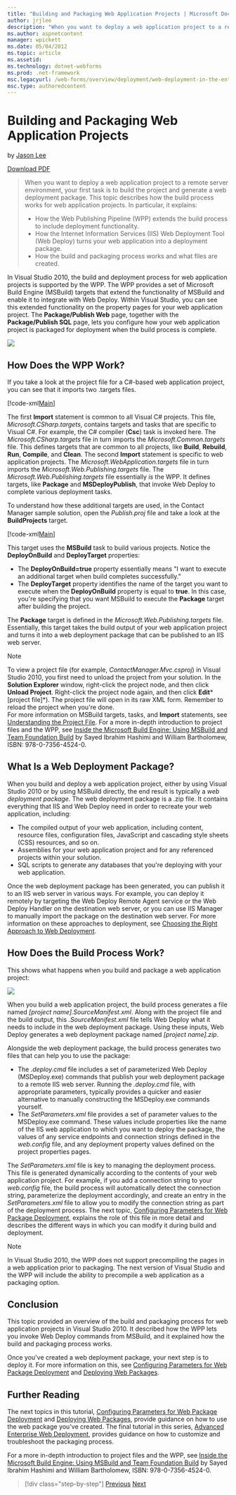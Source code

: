 ```yaml
---
title: "Building and Packaging Web Application Projects | Microsoft Docs"
author: jrjlee
description: "When you want to deploy a web application project to a remote server environment, your first task is to build the project and generate a web deployment packa..."
ms.author: aspnetcontent
manager: wpickett
ms.date: 05/04/2012
ms.topic: article
ms.assetid: 
ms.technology: dotnet-webforms
ms.prod: .net-framework
msc.legacyurl: /web-forms/overview/deployment/web-deployment-in-the-enterprise/building-and-packaging-web-application-projects
msc.type: authoredcontent
---
```

Building and Packaging Web Application Projects
====================
by [Jason Lee](https://github.com/jrjlee)

[Download PDF](https://msdnshared.blob.core.windows.net/media/MSDNBlogsFS/prod.evol.blogs.msdn.com/CommunityServer.Blogs.Components.WeblogFiles/00/00/00/63/56/8130.DeployingWebAppsInEnterpriseScenarios.pdf)

> When you want to deploy a web application project to a remote server environment, your first task is to build the project and generate a web deployment package. This topic describes how the build process works for web application projects. In particular, it explains:
> 
> - How the Web Publishing Pipeline (WPP) extends the build process to include deployment functionality.
> - How the Internet Information Services (IIS) Web Deployment Tool (Web Deploy) turns your web application into a deployment package.
> - How the build and packaging process works and what files are created.


In Visual Studio 2010, the build and deployment process for web application projects is supported by the WPP. The WPP provides a set of Microsoft Build Engine (MSBuild) targets that extend the functionality of MSBuild and enable it to integrate with Web Deploy. Within Visual Studio, you can see this extended functionality on the property pages for your web application project. The **Package/Publish Web** page, together with the **Package/Publish SQL** page, lets you configure how your web application project is packaged for deployment when the build process is complete.

![](building-and-packaging-web-application-projects/_static/image1.png)

## How Does the WPP Work?

If you take a look at the project file for a C#-based web application project, you can see that it imports two .targets files.


[!code-xml[Main](building-and-packaging-web-application-projects/samples/sample1.xml)]


The first **Import** statement is common to all Visual C# projects. This file, *Microsoft.CSharp.targets*, contains targets and tasks that are specific to Visual C#. For example, the C# compiler (**Csc**) task is invoked here. The *Microsoft.CSharp.targets* file in turn imports the *Microsoft.Common.targets* file. This defines targets that are common to all projects, like **Build**, **Rebuild**, **Run**, **Compile**, and **Clean**. The second **Import** statement is specific to web application projects. The *Microsoft.WebApplication.targets* file in turn imports the *Microsoft.Web.Publishing.targets* file. The *Microsoft.Web.Publishing.targets* file essentially *is* the WPP. It defines targets, like **Package** and **MSDeployPublish**, that invoke Web Deploy to complete various deployment tasks.

To understand how these additional targets are used, in the Contact Manager sample solution, open the *Publish.proj* file and take a look at the **BuildProjects** target.


[!code-xml[Main](building-and-packaging-web-application-projects/samples/sample2.xml)]


This target uses the **MSBuild** task to build various projects. Notice the **DeployOnBuild** and **DeployTarget** properties:

- The **DeployOnBuild=true** property essentially means "I want to execute an additional target when build completes successfully."
- The **DeployTarget** property identifies the name of the target you want to execute when the **DeployOnBuild** property is equal to **true**. In this case, you're specifying that you want MSBuild to execute the **Package** target after building the project.

The **Package** target is defined in the *Microsoft.Web.Publishing.targets* file. Essentially, this target takes the build output of your web application project and turns it into a web deployment package that can be published to an IIS web server.

> [!NOTE]
> To view a project file (for example, *ContactManager.Mvc.csproj*) in Visual Studio 2010, you first need to unload the project from your solution. In the **Solution Explorer** window, right-click the project node, and then click **Unload Project**. Right-click the project node again, and then click **Edit***[project file]*). The project file will open in its raw XML form. Remember to reload the project when you're done.  
> For more information on MSBuild targets, tasks, and **Import** statements, see [Understanding the Project File](understanding-the-project-file.md). For a more in-depth introduction to project files and the WPP, see [Inside the Microsoft Build Engine: Using MSBuild and Team Foundation Build](http://amzn.com/0735645248) by Sayed Ibrahim Hashimi and William Bartholomew, ISBN: 978-0-7356-4524-0.


## What Is a Web Deployment Package?

When you build and deploy a web application project, either by using Visual Studio 2010 or by using MSBuild directly, the end result is typically a *web deployment package*. The web deployment package is a .zip file. It contains everything that IIS and Web Deploy need in order to recreate your web application, including:

- The compiled output of your web application, including content, resource files, configuration files, JavaScript and cascading style sheets (CSS) resources, and so on.
- Assemblies for your web application project and for any referenced projects within your solution.
- SQL scripts to generate any databases that you're deploying with your web application.

Once the web deployment package has been generated, you can publish it to an IIS web server in various ways. For example, you can deploy it remotely by targeting the Web Deploy Remote Agent service or the Web Deploy Handler on the destination web server, or you can use IIS Manager to manually import the package on the destination web server. For more information on these approaches to deployment, see [Choosing the Right Approach to Web Deployment](../configuring-server-environments-for-web-deployment/choosing-the-right-approach-to-web-deployment.md).

## How Does the Build Process Work?

This shows what happens when you build and package a web application project:

![](building-and-packaging-web-application-projects/_static/image2.png)

When you build a web application project, the build process generates a file named *[project name].SourceManifest.xml*. Along with the project file and the build output, this *.SourceManifest.xml* file tells Web Deploy what it needs to include in the web deployment package. Using these inputs, Web Deploy generates a web deployment package named *[project name].zip*.

Alongside the web deployment package, the build process generates two files that can help you to use the package:

- The *.deploy.cmd* file includes a set of parameterized Web Deploy (MSDeploy.exe) commands that publish your web deployment package to a remote IIS web server. Running the *.deploy.cmd* file, with appropriate parameters, typically provides a quicker and easier alternative to manually constructing the MSDeploy.exe commands yourself.
- The *SetParameters.xml* file provides a set of parameter values to the MSDeploy.exe command. These values include properties like the name of the IIS web application to which you want to deploy the package, the values of any service endpoints and connection strings defined in the *web.config* file, and any deployment property values defined on the project properties pages.

The *SetParameters.xml* file is key to managing the deployment process. This file is generated dynamically according to the contents of your web application project. For example, if you add a connection string to your *web.config* file, the build process will automatically detect the connection string, parameterize the deployment accordingly, and create an entry in the *SetParameters.xml* file to allow you to modify the connection string as part of the deployment process. The next topic, [Configuring Parameters for Web Package Deployment](configuring-parameters-for-web-package-deployment.md), explains the role of this file in more detail and describes the different ways in which you can modify it during build and deployment.

> [!NOTE]
> In Visual Studio 2010, the WPP does not support precompiling the pages in a web application prior to packaging. The next version of Visual Studio and the WPP will include the ability to precompile a web application as a packaging option.


## Conclusion

This topic provided an overview of the build and packaging process for web application projects in Visual Studio 2010. It described how the WPP lets you invoke Web Deploy commands from MSBuild, and it explained how the build and packaging process works.

Once you've created a web deployment package, your next step is to deploy it. For more information on this, see [Configuring Parameters for Web Package Deployment](configuring-parameters-for-web-package-deployment.md) and [Deploying Web Packages](deploying-web-packages.md).

## Further Reading

The next topics in this tutorial, [Configuring Parameters for Web Package Deployment](configuring-parameters-for-web-package-deployment.md) and [Deploying Web Packages](deploying-web-packages.md), provide guidance on how to use the web package you've created. The final tutorial in this series, [Advanced Enterprise Web Deployment](../advanced-enterprise-web-deployment/advanced-enterprise-web-deployment.md), provides guidance on how to customize and troubleshoot the packaging process.

For a more in-depth introduction to project files and the WPP, see [Inside the Microsoft Build Engine: Using MSBuild and Team Foundation Build](http://amzn.com/0735645248) by Sayed Ibrahim Hashimi and William Bartholomew, ISBN: 978-0-7356-4524-0.

>[!div class="step-by-step"]
[Previous](understanding-the-build-process.md)
[Next](configuring-parameters-for-web-package-deployment.md)